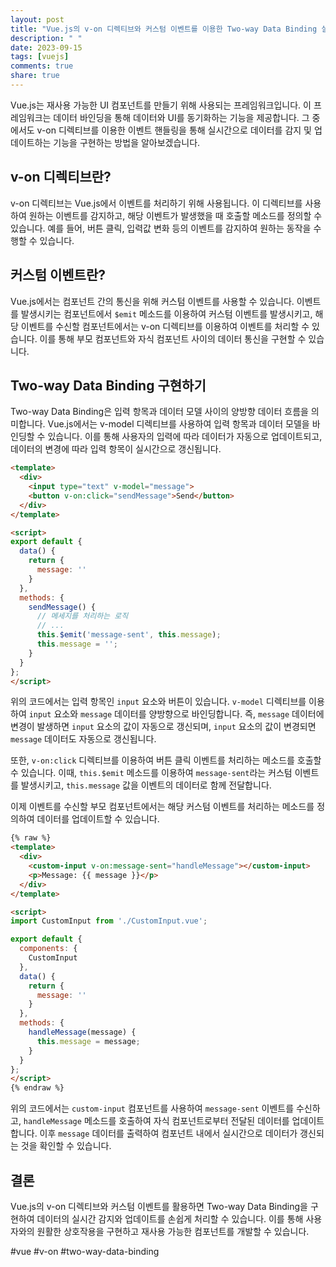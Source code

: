 ```yaml
---
layout: post
title: "Vue.js의 v-on 디렉티브와 커스텀 이벤트를 이용한 Two-way Data Binding 실시간 감지 구현하기"
description: " "
date: 2023-09-15
tags: [vuejs]
comments: true
share: true
---
```


Vue.js는 재사용 가능한 UI 컴포넌트를 만들기 위해 사용되는 프레임워크입니다. 이 프레임워크는 데이터 바인딩을 통해 데이터와 UI를 동기화하는 기능을 제공합니다. 그 중에서도 v-on 디렉티브를 이용한 이벤트 핸들링을 통해 실시간으로 데이터를 감지 및 업데이트하는 기능을 구현하는 방법을 알아보겠습니다.

## v-on 디렉티브란?

v-on 디렉티브는 Vue.js에서 이벤트를 처리하기 위해 사용됩니다. 이 디렉티브를 사용하여 원하는 이벤트를 감지하고, 해당 이벤트가 발생했을 때 호출할 메소드를 정의할 수 있습니다. 예를 들어, 버튼 클릭, 입력값 변화 등의 이벤트를 감지하여 원하는 동작을 수행할 수 있습니다.

## 커스텀 이벤트란?

Vue.js에서는 컴포넌트 간의 통신을 위해 커스텀 이벤트를 사용할 수 있습니다. 이벤트를 발생시키는 컴포넌트에서 `$emit` 메소드를 이용하여 커스텀 이벤트를 발생시키고, 해당 이벤트를 수신할 컴포넌트에서는 v-on 디렉티브를 이용하여 이벤트를 처리할 수 있습니다. 이를 통해 부모 컴포넌트와 자식 컴포넌트 사이의 데이터 통신을 구현할 수 있습니다.

## Two-way Data Binding 구현하기

Two-way Data Binding은 입력 항목과 데이터 모델 사이의 양방향 데이터 흐름을 의미합니다. Vue.js에서는 v-model 디렉티브를 사용하여 입력 항목과 데이터 모델을 바인딩할 수 있습니다. 이를 통해 사용자의 입력에 따라 데이터가 자동으로 업데이트되고, 데이터의 변경에 따라 입력 항목이 실시간으로 갱신됩니다.

```html
<template>
  <div>
    <input type="text" v-model="message">
    <button v-on:click="sendMessage">Send</button>
  </div>
</template>

<script>
export default {
  data() {
    return {
      message: ''
    }
  },
  methods: {
    sendMessage() {
      // 메세지를 처리하는 로직
      // ...
      this.$emit('message-sent', this.message);
      this.message = '';
    }
  }
};
</script>
```

위의 코드에서는 입력 항목인 `input` 요소와 버튼이 있습니다. `v-model` 디렉티브를 이용하여 `input` 요소와 `message` 데이터를 양방향으로 바인딩합니다. 즉, `message` 데이터에 변경이 발생하면 `input` 요소의 값이 자동으로 갱신되며, `input` 요소의 값이 변경되면 `message` 데이터도 자동으로 갱신됩니다.

또한, `v-on:click` 디렉티브를 이용하여 버튼 클릭 이벤트를 처리하는 메소드를 호출할 수 있습니다. 이때, `this.$emit` 메소드를 이용하여 `message-sent`라는 커스텀 이벤트를 발생시키고, `this.message` 값을 이벤트의 데이터로 함께 전달합니다.

이제 이벤트를 수신할 부모 컴포넌트에서는 해당 커스텀 이벤트를 처리하는 메소드를 정의하여 데이터를 업데이트할 수 있습니다.

```html
{% raw %}
<template>
  <div>
    <custom-input v-on:message-sent="handleMessage"></custom-input>
    <p>Message: {{ message }}</p>
  </div>
</template>

<script>
import CustomInput from './CustomInput.vue';

export default {
  components: {
    CustomInput
  },
  data() {
    return {
      message: ''
    }
  },
  methods: {
    handleMessage(message) {
      this.message = message;
    }
  }
};
</script>
{% endraw %}
```

위의 코드에서는 `custom-input` 컴포넌트를 사용하여 `message-sent` 이벤트를 수신하고, `handleMessage` 메소드를 호출하여 자식 컴포넌트로부터 전달된 데이터를 업데이트합니다. 이후 `message` 데이터를 출력하여 컴포넌트 내에서 실시간으로 데이터가 갱신되는 것을 확인할 수 있습니다.

## 결론

Vue.js의 v-on 디렉티브와 커스텀 이벤트를 활용하면 Two-way Data Binding을 구현하여 데이터의 실시간 감지와 업데이트를 손쉽게 처리할 수 있습니다. 이를 통해 사용자와의 원활한 상호작용을 구현하고 재사용 가능한 컴포넌트를 개발할 수 있습니다.

#vue #v-on #two-way-data-binding